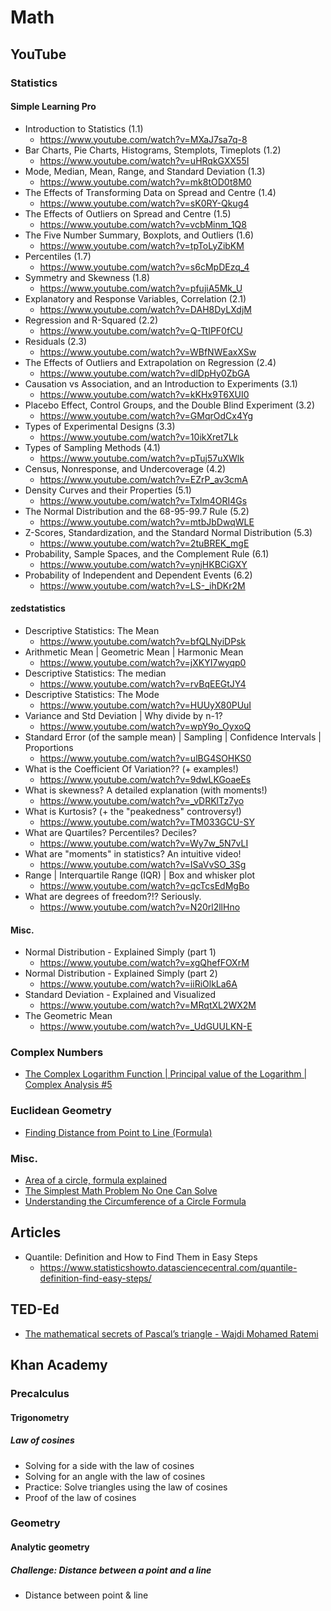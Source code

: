 # Math
## YouTube
### Statistics
#### Simple Learning Pro
* Introduction to Statistics (1.1)
  * https://www.youtube.com/watch?v=MXaJ7sa7q-8
* Bar Charts, Pie Charts, Histograms, Stemplots, Timeplots (1.2)
  * https://www.youtube.com/watch?v=uHRqkGXX55I
* Mode, Median, Mean, Range, and Standard Deviation (1.3)
  * https://www.youtube.com/watch?v=mk8tOD0t8M0
* The Effects of Transforming Data on Spread and Centre (1.4)
  * https://www.youtube.com/watch?v=sK0RY-Qkug4
* The Effects of Outliers on Spread and Centre (1.5)
  * https://www.youtube.com/watch?v=vcbMinm_1Q8
* The Five Number Summary, Boxplots, and Outliers (1.6)
  * https://www.youtube.com/watch?v=tpToLyZibKM
* Percentiles (1.7)
  * https://www.youtube.com/watch?v=s6cMpDEzq_4
* Symmetry and Skewness (1.8)
  * https://www.youtube.com/watch?v=pfujiA5Mk_U
* Explanatory and Response Variables, Correlation (2.1)
  * https://www.youtube.com/watch?v=DAH8DyLXdjM
* Regression and R-Squared (2.2)
  * https://www.youtube.com/watch?v=Q-TtIPF0fCU
* Residuals (2.3)
  * https://www.youtube.com/watch?v=WBfNWEaxXSw
* The Effects of Outliers and Extrapolation on Regression (2.4)
  * https://www.youtube.com/watch?v=dlDpHy0ZbGA
* Causation vs Association, and an Introduction to Experiments (3.1)
  * https://www.youtube.com/watch?v=kKHx9T6XUI0
* Placebo Effect, Control Groups, and the Double Blind Experiment (3.2)
  * https://www.youtube.com/watch?v=GMqrOdCx4Yg
* Types of Experimental Designs (3.3)
  * https://www.youtube.com/watch?v=10ikXret7Lk
* Types of Sampling Methods (4.1)
  * https://www.youtube.com/watch?v=pTuj57uXWlk
* Census, Nonresponse, and Undercoverage (4.2)
  * https://www.youtube.com/watch?v=EZrP_av3cmA
* Density Curves and their Properties (5.1)
  * https://www.youtube.com/watch?v=Txlm4ORI4Gs
* The Normal Distribution and the 68-95-99.7 Rule (5.2)
  * https://www.youtube.com/watch?v=mtbJbDwqWLE
* Z-Scores, Standardization, and the Standard Normal Distribution (5.3)
  * https://www.youtube.com/watch?v=2tuBREK_mgE
* Probability, Sample Spaces, and the Complement Rule (6.1)
  * https://www.youtube.com/watch?v=ynjHKBCiGXY
* Probability of Independent and Dependent Events (6.2)
  * https://www.youtube.com/watch?v=LS-_ihDKr2M

#### zedstatistics
* Descriptive Statistics: The Mean
  * https://www.youtube.com/watch?v=bfQLNyiDPsk
* Arithmetic Mean | Geometric Mean | Harmonic Mean
  * https://www.youtube.com/watch?v=jXKYI7wyqp0
* Descriptive Statistics: The median
  * https://www.youtube.com/watch?v=rvBqEEGtJY4
* Descriptive Statistics: The Mode
  * https://www.youtube.com/watch?v=HUUyX80PUuI
* Variance and Std Deviation | Why divide by n-1?
  * https://www.youtube.com/watch?v=wpY9o_OyxoQ
* Standard Error (of the sample mean) | Sampling | Confidence Intervals | Proportions
  * https://www.youtube.com/watch?v=ulBG4SOHKS0
* What is the Coefficient Of Variation?? (+ examples!)
  * https://www.youtube.com/watch?v=9dwLKGoaeEs
* What is skewness? A detailed explanation (with moments!)
  * https://www.youtube.com/watch?v=_vDRKlTz7yo
* What is Kurtosis? (+ the "peakedness" controversy!)
  * https://www.youtube.com/watch?v=TM033GCU-SY
* What are Quartiles? Percentiles? Deciles?
  * https://www.youtube.com/watch?v=Wy7w_5N7vLI
* What are "moments" in statistics? An intuitive video!
  * https://www.youtube.com/watch?v=ISaVvSO_3Sg
* Range | Interquartile Range (IQR) | Box and whisker plot
  * https://www.youtube.com/watch?v=qcTcsEdMgBo
* What are degrees of freedom?!? Seriously.
  * https://www.youtube.com/watch?v=N20rl2llHno

#### Misc.
* Normal Distribution - Explained Simply (part 1)
  * https://www.youtube.com/watch?v=xgQhefFOXrM
* Normal Distribution - Explained Simply (part 2)
  * https://www.youtube.com/watch?v=iiRiOlkLa6A
* Standard Deviation - Explained and Visualized
  * https://www.youtube.com/watch?v=MRqtXL2WX2M
* The Geometric Mean
  * https://www.youtube.com/watch?v=_UdGUULKN-E

### Complex Numbers
* [The Complex Logarithm Function | Principal value of the Logarithm | Complex Analysis #5](https://www.youtube.com/watch?v=s_MY2ByjvUs)

### Euclidean Geometry
* [Finding Distance from Point to Line (Formula)](https://www.youtube.com/watch?v=h13wI_gi4GA)

### Misc.
* [Area of a circle, formula explained](https://www.youtube.com/watch?v=YokKp3pwVFc)
* [The Simplest Math Problem No One Can Solve](https://www.youtube.com/watch?v=094y1Z2wpJg)
* [Understanding the Circumference of a Circle Formula](https://www.youtube.com/watch?v=riNAA-jx0u8)

## Articles
* Quantile: Definition and How to Find Them in Easy Steps
  * https://www.statisticshowto.datasciencecentral.com/quantile-definition-find-easy-steps/

## TED-Ed
* [The mathematical secrets of Pascal’s triangle - Wajdi Mohamed Ratemi](https://www.youtube.com/watch?v=XMriWTvPXHI)

## Khan Academy
### Precalculus
#### Trigonometry
##### Law of cosines
* Solving for a side with the law of cosines
* Solving for an angle with the law of cosines
* Practice: Solve triangles using the law of cosines
* Proof of the law of cosines

### Geometry
#### Analytic geometry
##### Challenge: Distance between a point and a line
* Distance between point & line
